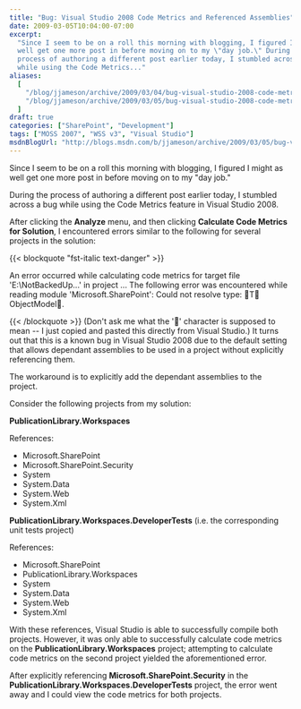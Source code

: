 ```yaml
---
title: "Bug: Visual Studio 2008 Code Metrics and Referenced Assemblies"
date: 2009-03-05T10:04:00-07:00
excerpt:
  "Since I seem to be on a roll this morning with blogging, I figured I might as
  well get one more post in before moving on to my \"day job.\" During the
  process of authoring a different post earlier today, I stumbled across a bug
  while using the Code Metrics..."
aliases:
  [
    "/blog/jjameson/archive/2009/03/04/bug-visual-studio-2008-code-metrics-and-referenced-assemblies.aspx",
    "/blog/jjameson/archive/2009/03/05/bug-visual-studio-2008-code-metrics-and-referenced-assemblies.aspx",
  ]
draft: true
categories: ["SharePoint", "Development"]
tags: ["MOSS 2007", "WSS v3", "Visual Studio"]
msdnBlogUrl: "http://blogs.msdn.com/b/jjameson/archive/2009/03/05/bug-visual-studio-2008-code-metrics-and-referenced-assemblies.aspx"
---
```


Since I seem to be on a roll this morning with blogging, I figured I might as
well get one more post in before moving on to my "day job."

During the process of authoring a different post earlier today, I stumbled
across a bug while using the Code Metrics feature in Visual Studio 2008.

After clicking the **Analyze** menu, and then clicking **Calculate Code Metrics
for Solution**, I encountered errors similar to the following for several
projects in the solution:

{{< blockquote "fst-italic text-danger" >}}

An error occurred while calculating code metrics for target file
'E:\NotBackedUp\...' in project ... The following error was encountered while
reading module 'Microsoft.SharePoint': Could not resolve type: T ObjectModel.

{{< /blockquote >}}
(Don't ask me what the '' character is supposed to mean -- I just copied and pasted this directly from Visual Studio.)
It turns out that this is a known bug in Visual Studio 2008 due to the default
setting that allows dependant assemblies to be used in a project without
explicitly referencing them.

The workaround is to explicitly add the dependant assemblies to the project.

Consider the following projects from my solution:

**PublicationLibrary.Workspaces**

References:

- Microsoft.SharePoint
- Microsoft.SharePoint.Security
- System
- System.Data
- System.Web
- System.Xml

**PublicationLibrary.Workspaces.DeveloperTests** (i.e. the corresponding unit
tests project)

References:

- Microsoft.SharePoint
- PublicationLibrary.Workspaces
- System
- System.Data
- System.Web
- System.Xml

With these references, Visual Studio is able to successfully compile both
projects. However, it was only able to successfully calculate code metrics on
the **PublicationLibrary.Workspaces** project; attempting to calculate code
metrics on the second project yielded the aforementioned error.

After explicitly referencing **Microsoft.SharePoint.Security** in the
**PublicationLibrary.Workspaces.DeveloperTests** project, the error went away
and I could view the code metrics for both projects.

